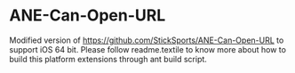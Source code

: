 # ANE-Can-Open-URL


Modified version of https://github.com/StickSports/ANE-Can-Open-URL to support iOS 64 bit. Please follow readme.textile to know more about how to build this platform extensions through ant build script.
